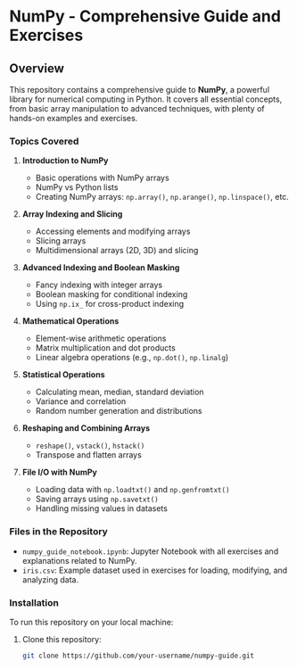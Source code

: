 # NumPy - Comprehensive Guide and Exercises

## Overview
This repository contains a comprehensive guide to **NumPy**, a powerful library for numerical computing in Python. It covers all essential concepts, from basic array manipulation to advanced techniques, with plenty of hands-on examples and exercises.

### Topics Covered
1. **Introduction to NumPy**  
   - Basic operations with NumPy arrays  
   - NumPy vs Python lists  
   - Creating NumPy arrays: `np.array()`, `np.arange()`, `np.linspace()`, etc.
  
2. **Array Indexing and Slicing**  
   - Accessing elements and modifying arrays  
   - Slicing arrays  
   - Multidimensional arrays (2D, 3D) and slicing

3. **Advanced Indexing and Boolean Masking**  
   - Fancy indexing with integer arrays  
   - Boolean masking for conditional indexing  
   - Using `np.ix_` for cross-product indexing

4. **Mathematical Operations**  
   - Element-wise arithmetic operations  
   - Matrix multiplication and dot products  
   - Linear algebra operations (e.g., `np.dot()`, `np.linalg`)

5. **Statistical Operations**  
   - Calculating mean, median, standard deviation  
   - Variance and correlation  
   - Random number generation and distributions

6. **Reshaping and Combining Arrays**  
   - `reshape()`, `vstack()`, `hstack()`  
   - Transpose and flatten arrays

7. **File I/O with NumPy**  
   - Loading data with `np.loadtxt()` and `np.genfromtxt()`  
   - Saving arrays using `np.savetxt()`  
   - Handling missing values in datasets

### Files in the Repository
- `numpy_guide_notebook.ipynb`: Jupyter Notebook with all exercises and explanations related to NumPy.  
- `iris.csv`: Example dataset used in exercises for loading, modifying, and analyzing data.

### Installation
To run this repository on your local machine:

1. Clone this repository:
   ```bash
   git clone https://github.com/your-username/numpy-guide.git
